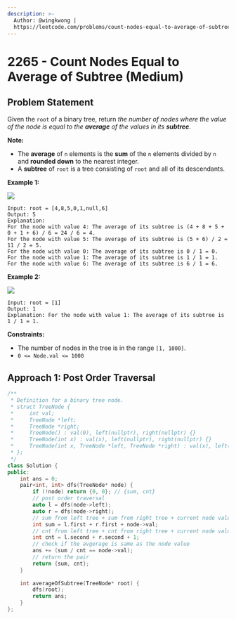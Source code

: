 ```yaml
---
description: >-
  Author: @wingkwong |
  https://leetcode.com/problems/count-nodes-equal-to-average-of-subtree/
---
```


# 2265 - Count Nodes Equal to Average of Subtree (Medium)

## Problem Statement

Given the `root` of a binary tree, return _the number of nodes where the value of the node is equal to the **average** of the values in its **subtree**_.

**Note:**

* The **average** of `n` elements is the **sum** of the `n` elements divided by `n` and **rounded down** to the nearest integer.
* A **subtree** of `root` is a tree consisting of `root` and all of its descendants.

**Example 1:**

![](https://assets.leetcode.com/uploads/2022/03/15/image-20220315203925-1.png)

```
Input: root = [4,8,5,0,1,null,6]
Output: 5
Explanation: 
For the node with value 4: The average of its subtree is (4 + 8 + 5 + 0 + 1 + 6) / 6 = 24 / 6 = 4.
For the node with value 5: The average of its subtree is (5 + 6) / 2 = 11 / 2 = 5.
For the node with value 0: The average of its subtree is 0 / 1 = 0.
For the node with value 1: The average of its subtree is 1 / 1 = 1.
For the node with value 6: The average of its subtree is 6 / 1 = 6.
```

**Example 2:**

![](https://assets.leetcode.com/uploads/2022/03/26/image-20220326133920-1.png)

```
Input: root = [1]
Output: 1
Explanation: For the node with value 1: The average of its subtree is 1 / 1 = 1.
```

**Constraints:**

* The number of nodes in the tree is in the range `[1, 1000]`.
* `0 <= Node.val <= 1000`

## Approach 1: Post Order Traversal

```cpp
/**
 * Definition for a binary tree node.
 * struct TreeNode {
 *     int val;
 *     TreeNode *left;
 *     TreeNode *right;
 *     TreeNode() : val(0), left(nullptr), right(nullptr) {}
 *     TreeNode(int x) : val(x), left(nullptr), right(nullptr) {}
 *     TreeNode(int x, TreeNode *left, TreeNode *right) : val(x), left(left), right(right) {}
 * };
 */
class Solution {
public:
    int ans = 0;
    pair<int, int> dfs(TreeNode* node) {
        if (!node) return {0, 0}; // {sum, cnt}
        // post order traversal
        auto l = dfs(node->left);
        auto r = dfs(node->right);
        // sum from left tree + sum from right tree + current node value
        int sum = l.first + r.first + node->val;
        // cnt from left tree + cnt from right tree + current node value
        int cnt = l.second + r.second + 1;
        // check if the avgerage is same as the node value
        ans += (sum / cnt == node->val);
        // return the pair
        return {sum, cnt};
    }
    
    int averageOfSubtree(TreeNode* root) {
        dfs(root);
        return ans;
    }
};
```
